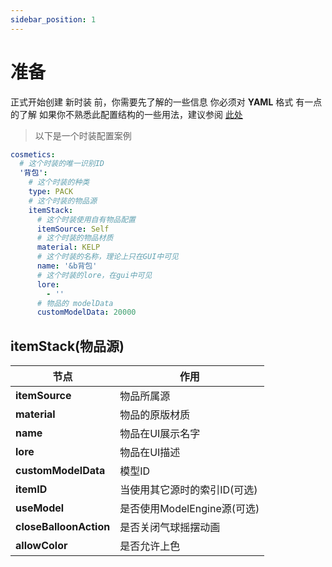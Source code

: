 ```yaml
---
sidebar_position: 1
---
```


# 准备

正式开始创建 新时装 前，你需要先了解的一些信息
你必须对 **YAML** 格式 有一点的了解
如果你不熟悉此配置结构的一些用法，建议参阅 [此处](https://www.runoob.com/w3cnote/yaml-intro.html) 
> 以下是一个时装配置案例
```yaml
cosmetics:
  # 这个时装的唯一识别ID
  '背包':
    # 这个时装的种类
    type: PACK
    # 这个时装的物品源
    itemStack:
      # 这个时装使用自有物品配置
      itemSource: Self
      # 这个时装的物品材质
      material: KELP
      # 这个时装的名称，理论上只在GUI中可见
      name: '&b背包'
      # 这个时装的lore，在gui中可见
      lore:
        - ''
      # 物品的 modelData
      customModelData: 20000
```

## itemStack(物品源)
| **节点**                 | **作用**               |
|------------------------|----------------------|
| **itemSource**         | 物品所属源                |
| **material**           | 物品的原版材质              |
| **name**               | 物品在UI展示名字            |
| **lore**               | 物品在UI描述              |
| **customModelData**    | 模型ID                 |
| **itemID**             | 当使用其它源时的索引ID(可选)     |
| **useModel**           | 是否使用ModelEngine源(可选) | 
| **closeBalloonAction** | 是否关闭气球摇摆动画           |
| **allowColor**         | 是否允许上色               |
